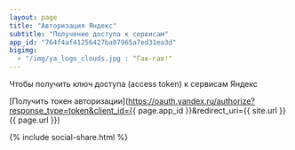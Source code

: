 ```yaml
---
layout: page
title: "Авторизация Яндекс"
subtitle: "Получение доступа к сервисам"
app_id: "764f4af41256427ba87965a7ed31ea3d"
bigimg:
  - "/img/ya_logo_clouds.jpg : "Гав-гав!"
---
```

Чтобы получить ключ доступа (access token) к сервисам Яндекс

[Получить токен авторизации](https://oauth.yandex.ru/authorize?response_type=token&client_id={{ page.app_id }}&redirect_uri={{ site.url }}{{ page.url }})

{% include social-share.html %}